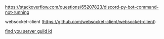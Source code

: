 
https://stackoverflow.com/questions/65207823/discord-py-bot-command-not-running

websocket-client (https://github.com/websocket-client/websocket-client)

[find you server guild id](https://support.discord.com/hc/en-us/articles/206346498-Where-can-I-find-my-User-Server-Message-ID-)
